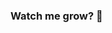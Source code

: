 ### Watch me grow? 🙏

<!--
**aytheotaku/aytheotaku** is a ✨ _special_ ✨ repository because its `README.md` (this file) appears on your GitHub profile.

- 🌱 I’m currently learning React
- 🤔 I’m looking for help with EVERYTHING MAN, EVERYTHING

